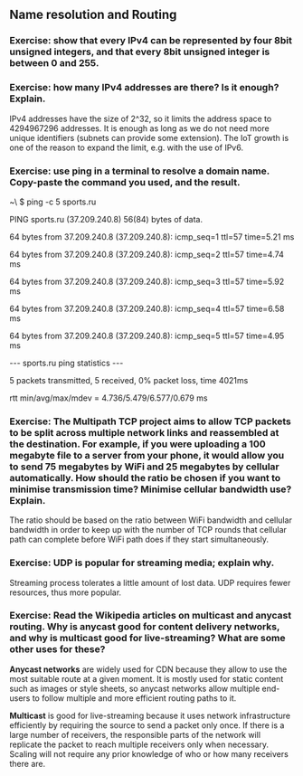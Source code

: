 ## Name resolution and Routing

### Exercise: show that every IPv4 can be represented by four 8bit unsigned integers, and that every 8bit unsigned integer is between 0 and 255.

### Exercise: how many IPv4 addresses are there? Is it enough? Explain.

IPv4 addresses have the size of 2^32, so it limits the address space to 4294967296 addresses. It is enough as long as we do not need more unique identifiers (subnets can provide some extension). The IoT growth is one of the reason to expand the limit, e.g. with the use of IPv6.


### Exercise: use ping in a terminal to resolve a domain name. Copy-paste the command you used, and the result.

~\ $ ping -c 5 sports.ru

PING sports.ru (37.209.240.8) 56(84) bytes of data.

64 bytes from 37.209.240.8 (37.209.240.8): icmp_seq=1 ttl=57 time=5.21 ms

64 bytes from 37.209.240.8 (37.209.240.8): icmp_seq=2 ttl=57 time=4.74 ms

64 bytes from 37.209.240.8 (37.209.240.8): icmp_seq=3 ttl=57 time=5.92 ms

64 bytes from 37.209.240.8 (37.209.240.8): icmp_seq=4 ttl=57 time=6.58 ms

64 bytes from 37.209.240.8 (37.209.240.8): icmp_seq=5 ttl=57 time=4.95 ms

--- sports.ru ping statistics ---

5 packets transmitted, 5 received, 0% packet loss, time 4021ms

rtt min/avg/max/mdev = 4.736/5.479/6.577/0.679 ms


### Exercise: The Multipath TCP project aims to allow TCP packets to be split across multiple network links and reassembled at the destination. For example, if you were uploading a 100 megabyte file to a server from your phone, it would allow you to send 75 megabytes by WiFi and 25 megabytes by cellular automatically. How should the ratio be chosen if you want to minimise transmission time? Minimise cellular bandwidth use? Explain.

The ratio should be based on the ratio between WiFi bandwidth and cellular bandwidth in order to keep up with the number of TCP rounds that cellular path can complete before WiFi path does if they start simultaneously.


### Exercise: UDP is popular for streaming media; explain why.

Streaming process tolerates a little amount of lost data. UDP requires fewer resources, thus more popular.

### Exercise: Read the Wikipedia articles on multicast and anycast routing. Why is anycast good for content delivery networks, and why is multicast good for live-streaming? What are some other uses for these?

**Anycast networks** are widely used for CDN because they allow to use the most suitable route at a given moment. It is mostly used for static content such as images or style sheets, so anycast networks allow multiple end-users to follow multiple and more efficient routing paths to it.

**Multicast** is good for live-streaming because it uses network infrastructure efficiently by requiring the source to send a packet only once. If there is a large number of receivers, the responsible parts of the network will replicate the packet to reach multiple receivers only when necessary. Scaling will not require any prior knowledge of who or how many receivers there are.
